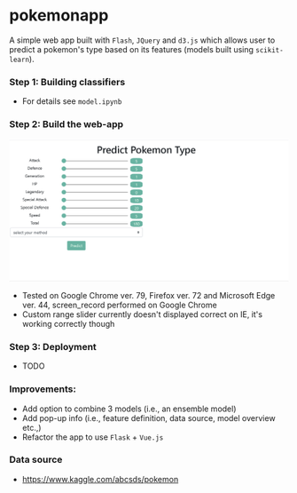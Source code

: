 # pokemonapp

A simple web app built with `Flash`, `JQuery` and `d3.js` which allows user to predict a pokemon's type based on its features (models built using `scikit-learn`).  

### Step 1: Building classifiers 

- For details see `model.ipynb`

### Step 2: Build the web-app

![alt text](imgs/screen_record.gif)

- Tested on Google Chrome ver. 79, Firefox ver. 72 and Microsoft Edge ver. 44, screen_record performed on Google Chrome
- Custom range slider currently doesn't displayed correct on IE, it's working correctly though 

### Step 3: Deployment 

- TODO 

### Improvements:

- Add option to combine 3 models (i.e., an ensemble model)
- Add pop-up info (i.e., feature definition, data source, model overview etc.,)
- Refactor the app to use `Flask` + `Vue.js` 

### Data source

- https://www.kaggle.com/abcsds/pokemon
